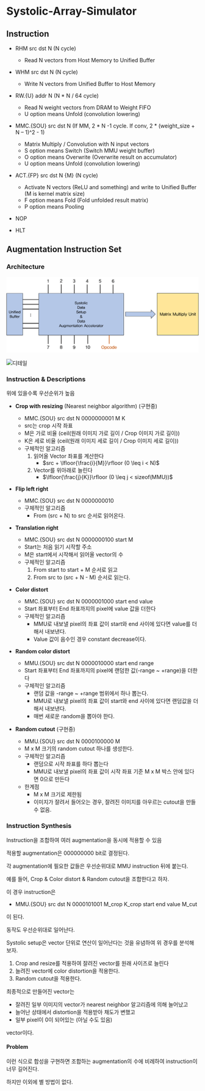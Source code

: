 # Systolic-Array-Simulator

## Instruction

- RHM src dst N (N cycle)
  - Read N vectors from Host Memory to Unified Buffer

- WHM src dst N (N cycle)
  - Write N vectors from Unified Buffer to Host Memory

- RW.{U} addr N (N * N / 64 cycle)
  - Read N weight vectors from DRAM to Weight FIFO
  - U option means Unfold (convolution lowering)

- MMC.{SOU} src dst N (If MM, 2 * N -1 cycle. If conv, 2 * (weight_size + N – 1)^2 - 1)
  - Matrix Multiply / Convolution with N input vectors
  - S option means Switch (Switch MMU weight buffer)
  - O option means Overwrite (Overwrite result on accumulator)
  - U option means Unfold (convolution lowering)

- ACT.{FP} src dst N {M} (N cycle)
  - Activate N vectors (ReLU and something) and write to Unified Buffer (M is kernel matrix size)
  - F option means Fold (Fold unfolded result matrix)
  - P option means Pooling

- NOP

- HLT


## Augmentation Instruction Set

### Architecture

![아키텍쳐](./top-level-arch.png)

![디테일](../detailed_arch.png)

### Instruction & Descriptions

위에 있을수록 우선순위가 높음

- **Crop with resizing** (Nearest neighbor algorithm) (구현중)
  - MMC.{SOU} src dst N 0000000001 M K
  - src는 crop 시작 좌표
  - M은 가로 비율 (ceil(원래 이미지 가로 길이 / Crop 이미지 가로 길이))
  - K은 세로 비율 (ceil(원래 이미지 세로 길이 / Crop 이미지 세로 길이))
  - 구체적인 알고리즘
    1. 읽어올 Vector 좌표를 계산한다
       -  $src + \lfloor{\frac{i}{M}}\rfloor (0 \leq i < N)$
    2. Vector를 위아래로 늘린다
       -  $\lfloor{\frac{j}{K}}\rfloor (0 \leq j < sizeof(MMU))$

- **Flip left right**
  - MMC.{SOU} src dst N 0000000010
  - 구체적인 알고리즘
    - From (src + N) to src 순서로 읽어온다.

- **Translation right**
  - MMC.{SOU} src dst N 0000000100 start M
  - Start는 처음 읽기 시작할 주소
  - M은 start에서 시작해서 읽어올 vector의 수
  - 구체적인 알고리즘
    1. From start to start + M  순서로 읽고
    2. From src to (src + N - M) 순서로 읽는다.

- **Color distort**
  - MMC.{SOU} src dst N 0000001000 start end value
  - Start 좌표부터 End 좌표까지의 pixel에 value 값을 더한다
  - 구체적인 알고리즘
    - MMU로 내보낼 pixel의 좌표 값이 start와 end 사이에 있다면 value를 더해서 내보낸다.
    - Value 값이 음수인 경우 constant decrease이다.

- **Random color distort**
  - MMU.{SOU} src dst N 0000010000 start end range
  - Start 좌표부터 End 좌표까지의 pixel에 랜덤한 값(-range ~ +range)을 더한다
  - 구체적인 알고리즘
    - 랜덤 값을 -range ~ +range 범위에서 하나 뽑는다.
    - MMU로 내보낼 pixel의 좌표 값이 start와 end 사이에 있다면 랜덤값을 더해서 내보낸다.
    - 매번 새로운 random을 뽑아야 한다.

- **Random cutout** (구현중)
  - MMU.{SOU} src dst N 0000100000 M
  - M x M 크기의 random cutout 하나를 생성한다.
  - 구체적인 알고리즘
    - 랜덤으로 시작 좌표를 하다 뽑는다
    - MMU로 내보낼 pixel의 좌표 값이 시작 좌표 기준 M x M 박스 안에 있다면 0으로 만든다
  - 한계점
    - M x M 크기로 제한됨
    - 이미지가 잘려서 들어오는 경우, 잘려진 이미지를 아우르는 cutout을 만들 수 없음.

### Instruction Synthesis

Instruction을 조합하여 여러 augmentation을 동시에 적용할 수 있음

적용할 augmentation은 000000000 bit로 결정된다.

각 augmentation에 필요한 값들은 우선순위대로 MMU instruction 뒤에 붙는다.

예를 들어, Crop & Color distort & Random cutout을 조합한다고 하자.

이 경우 instruction은 

 - MMU.{SOU} src dst N 0000101001 M_crop K_crop start end value M_cut 

이 된다.

동작도 우선순위대로 일어난다.

Systolic setup은 vector 단위로 연산이 일어난다는 것을 유념하여 위 경우를 분석해보자. 

1. Crop and resize를 적용하여 잘려진 vector를 원래 사이즈로 늘린다
2. 늘려진 vector에 color distortion을 적용한다.
3. Random cutout을 적용한다.
  
최종적으로 만들어진 vector는 

- 잘려진 일부 이미지의 vector가 nearest neighbor 알고리즘에 의해 늘어났고
- 늘어난 상태에서 distortion을 적용받아 채도가 변했고
- 일부 pixel이 0이 되어있는 (아닐 수도 있음) 

vector이다.

#### Problem

이런 식으로 합성을 구현하면 조합하는 augmentation의 수에 비례하여 instruction이 너무 길어진다.

하지만 이외에 별 방법이 없다.
